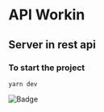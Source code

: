 # API Workin

## Server in rest api

### To start the project
```
yarn dev
```


![Badge](https://img.shields.io/static/v1?label=API&message=NODE&color=GREEN&style=<STYLE>)
